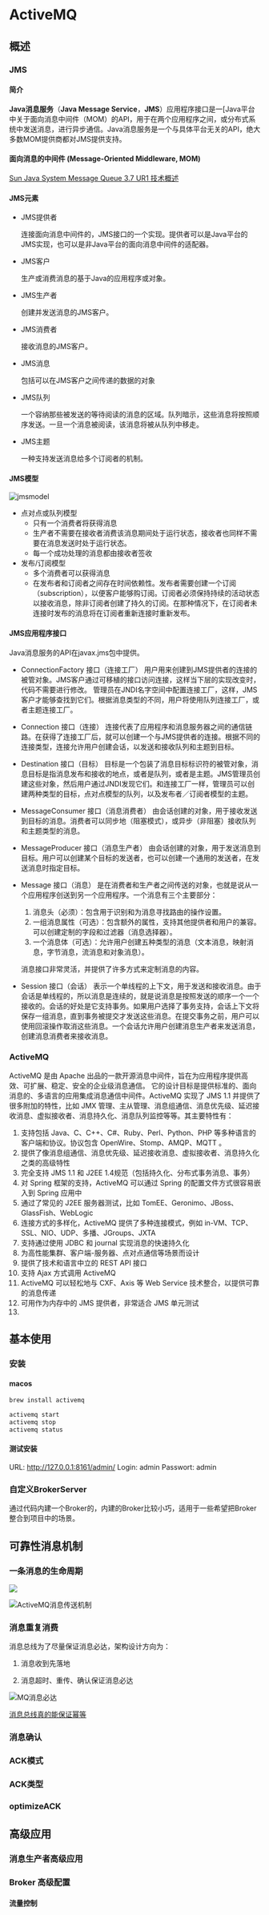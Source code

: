  

# ActiveMQ



## 概述

### JMS

#### 简介

**Java消息服务**（**Java Message Service**，**JMS**）应用程序接口是一[Java平台中关于面向消息中间件（MOM）的API，用于在两个应用程序之间，或分布式系统中发送消息，进行异步通信。Java消息服务是一个与具体平台无关的API，绝大多数MOM提供商都对JMS提供支持。



#### 面向消息的中间件 (Message-Oriented Middleware, MOM)

[Sun Java System Message Queue 3.7 UR1 技术概述](https://docs.oracle.com/cd/E19148-01/820-0533/6nc927vst/index.html)



#### JMS元素

- JMS提供者

  连接面向消息中间件的，JMS接口的一个实现。提供者可以是Java平台的JMS实现，也可以是非Java平台的面向消息中间件的适配器。

- JMS客户

  生产或消费消息的基于Java的应用程序或对象。

- JMS生产者

  创建并发送消息的JMS客户。

- JMS消费者

  接收消息的JMS客户。

- JMS消息

  包括可以在JMS客户之间传递的数据的对象

- JMS队列

  一个容纳那些被发送的等待阅读的消息的区域。队列暗示，这些消息将按照顺序发送。一旦一个消息被阅读，该消息将被从队列中移走。

- JMS主题

  一种支持发送消息给多个订阅者的机制。

#### JMS模型

![jmsmodel](../assets/images/jmsmodel.png)

* 点对点或队列模型
  - 只有一个消费者将获得消息
  - 生产者不需要在接收者消费该消息期间处于运行状态，接收者也同样不需要在消息发送时处于运行状态。
  - 每一个成功处理的消息都由接收者签收
* 发布/订阅模型
  - 多个消费者可以获得消息
  - 在发布者和订阅者之间存在时间依赖性。发布者需要创建一个订阅（subscription），以便客户能够购订阅。订阅者必须保持持续的活动状态以接收消息，除非订阅者创建了持久的订阅。在那种情况下，在订阅者未连接时发布的消息将在订阅者重新连接时重新发布。



#### JMS应用程序接口
Java消息服务的API在javax.jms包中提供。

* ConnectionFactory 接口（连接工厂）
  用户用来创建到JMS提供者的连接的被管对象。JMS客户通过可移植的接口访问连接，这样当下层的实现改变时，代码不需要进行修改。 管理员在JNDI名字空间中配置连接工厂，这样，JMS客户才能够查找到它们。根据消息类型的不同，用户将使用队列连接工厂，或者主题连接工厂。

* Connection 接口（连接）
  连接代表了应用程序和消息服务器之间的通信链路。在获得了连接工厂后，就可以创建一个与JMS提供者的连接。根据不同的连接类型，连接允许用户创建会话，以发送和接收队列和主题到目标。

* Destination 接口（目标）
  目标是一个包装了消息目标标识符的被管对象，消息目标是指消息发布和接收的地点，或者是队列，或者是主题。JMS管理员创建这些对象，然后用户通过JNDI发现它们。和连接工厂一样，管理员可以创建两种类型的目标，点对点模型的队列，以及发布者／订阅者模型的主题。

* MessageConsumer 接口（消息消费者）
  由会话创建的对象，用于接收发送到目标的消息。消费者可以同步地（阻塞模式），或异步（非阻塞）接收队列和主题类型的消息。

* MessageProducer 接口（消息生产者）
  由会话创建的对象，用于发送消息到目标。用户可以创建某个目标的发送者，也可以创建一个通用的发送者，在发送消息时指定目标。

* Message 接口（消息）
  是在消费者和生产者之间传送的对象，也就是说从一个应用程序创送到另一个应用程序。一个消息有三个主要部分：

  1. 消息头（必须）：包含用于识别和为消息寻找路由的操作设置。
  2. 一组消息属性（可选）：包含额外的属性，支持其他提供者和用户的兼容。可以创建定制的字段和过滤器（消息选择器）。
  3. 一个消息体（可选）：允许用户创建五种类型的消息（文本消息，映射消息，字节消息，流消息和对象消息）。

  消息接口非常灵活，并提供了许多方式来定制消息的内容。

* Session 接口（会话）
  表示一个单线程的上下文，用于发送和接收消息。由于会话是单线程的，所以消息是连续的，就是说消息是按照发送的顺序一个一个接收的。会话的好处是它支持事务。如果用户选择了事务支持，会话上下文将保存一组消息，直到事务被提交才发送这些消息。在提交事务之前，用户可以使用回滚操作取消这些消息。一个会话允许用户创建消息生产者来发送消息，创建消息消费者来接收消息。

### ActiveMQ

ActiveMQ 是由 Apache 出品的一款开源消息中间件，旨在为应用程序提供高效、可扩展、稳定、安全的企业级消息通信。 它的设计目标是提供标准的、面向消息的、多语言的应用集成消息通信中间件。ActiveMQ 实现了 JMS 1.1 并提供了很多附加的特性，比如 JMX 管理、主从管理、消息组通信、消息优先级、延迟接收消息、虚拟接收者、消息持久化、消息队列监控等等。其主要特性有：

1. 支持包括 Java、C、C++、C#、Ruby、Perl、Python、PHP 等多种语言的客户端和协议。协议包含 OpenWire、Stomp、AMQP、MQTT 。
2. 提供了像消息组通信、消息优先级、延迟接收消息、虚拟接收者、消息持久化之类的高级特性
3. 完全支持 JMS 1.1 和 J2EE 1.4规范（包括持久化、分布式事务消息、事务）
4. 对 Spring 框架的支持，ActiveMQ 可以通过 Spring 的配置文件方式很容易嵌入到 Spring 应用中
5. 通过了常见的 J2EE 服务器测试，比如 TomEE、Geronimo、JBoss、GlassFish、WebLogic
6. 连接方式的多样化，ActiveMQ 提供了多种连接模式，例如 in-VM、TCP、SSL、NIO、UDP、多播、JGroups、JXTA
7. 支持通过使用 JDBC 和 journal 实现消息的快速持久化
8. 为高性能集群、客户端-服务器、点对点通信等场景而设计
9. 提供了技术和语言中立的 REST API 接口
10. 支持 Ajax 方式调用 ActiveMQ
11. ActiveMQ 可以轻松地与 CXF、Axis 等 Web Service 技术整合，以提供可靠的消息传递
12. 可用作为内存中的 JMS 提供者，非常适合 JMS 单元测试
13. 

## 基本使用

### 安装

#### macos
```bash
brew install activemq

activemq start
activemq stop
activemq status
```



#### 测试安装
URL: http://127.0.0.1:8161/admin/
Login: admin
Passwort: admin



### 自定义BrokerServer

通过代码内建一个Broker的，内建的Broker比较小巧，适用于一些希望把Broker整合到项目中的场景。




## 可靠性消息机制

### 一条消息的生命周期

![](../assets/images/132032_VE6U_1400519.jpg)



![ActiveMQ消息传送机制](../assets/images/132147_esxo_1400519.jpg)

### 消息重复消费

消息总线为了尽量保证消息必达，架构设计方向为：

1. 消息收到先落地

2. 消息超时、重传、确认保证消息必达

![MQ消息必达](../assets/images/MQ消息必达.png)

[消息总线真的能保证幂等](https://www.w3cschool.cn/architectroad/architectroad-message-idempotence.html)

### 消息确认

### ACK模式

### ACK类型

### optimizeACK





## 高级应用

### 消息生产者高级应用

### Broker 高级配置

#### 流量控制